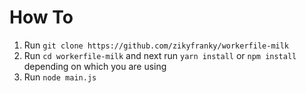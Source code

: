 # How To

1. Run `git clone https://github.com/zikyfranky/workerfile-milk`
2. Run `cd workerfile-milk` and next run `yarn install` or `npm install` depending on which you are using
3. Run `node main.js`

